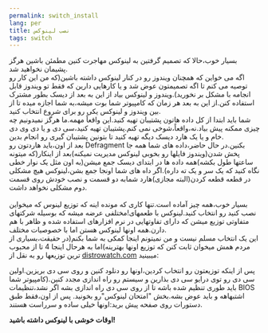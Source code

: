 ```yaml
---
permalink: switch_install
lang: per
title: نصب لینوکس
tags: switch
---
```

بسیار خوب،حالا که تصمیم گرفتین به لینوکس مهاجرت کنین مطمئن باشین هرگز پشیمان نخواهید شد.<br />
اگه می خواین که همچنان ویندوز رو در کنار لینوکس داشته باشین(که من این
کار رو توصیه می کنم تا اگه تصمیمتون عوض شد و یا کارهایی دارین که فقط تو
ویندوز قابل انجامه با مشکل بر نخورید).ویندوز و لینوکس بیاد از این به
بعد از دیسک بطور مشترک استفاده کنن.از این به بعد هر زمان که کامپیوتر
شما بوت میشه،به شما اجازه میده تا از بین ویندوز و لینوکس یکی رو برای
شروع انتخاب کنید.<br />
شما باید ابتدا از کل داده هاتون پشتیبان تهیه کنید.این واقعاً مهمه.ما
هرگز نمیدونیم چه چیزی ممکنه پیش بیاد.نه،واقعاً،شوخی نمی کنم.پشتیبان
تهیه کنید،سی دی و یا دی وی دی خام و یا یک هارد دیسک دیگه تهیه کنید تا
بتونین پشتیبان گیری رو انجام بدین.<br />
بعد از اون،باید هاردتون رو Defragment بکنین.در حال حاضر،داده های شما
همه جا پخش شدن(ویندوز فایلها رو بخوبی لینوکس مدیریت نمیکنه)بعد از
اینکار(که میتونه ساعتها طول بکشه)همه داده ها در ابتدای دیسک جمع میشن(به
اون مثل یک نوار خطی نگاه کنید که یک سر و یک ته داره).اگر داه های شما
اونجا جمع بشن،لینوکس هیچ مشکلی در قطعه قطعه کردن(البته مجازی)هارد شمابه
دو قسمت و نصب خودش روی قسمت دوم مشکلی نخواهد داشت.<br />
<br />
بسیار خوب،همه چیز آماده است.تنها کاری که مونده اینه که توزیع لینوس که
میخواین نصب کنید رو انتخاب کنید.لینوکس با طعمهای!مختلفی عرضه میشه که
بوسیله شرکتهای متفاوتی توزیع میشن که دارای تفاوتهایی در نرم افزارهای
استفاده شده و ظاهر با هم دارن.همه اونها لینوکس هستن اما با خصوصیات
مختلف.<br />
این یک انتخاب مسلم نیست و من نمیتونم اینجا کمکی به شما بکنم(در
حقیقت،بسیاری از مردم همش میخوان ثابت کنن که توزیع اونها بهترینه)اما به
هرحال اینجا 4 تا از محبوب ترین توزیعها رو به نقل از <a href="http://www.distrowatch.com/">distrowatch.com</a> میبینید:

<a href="http://www.distrowatch.com"></a> 


<? make_distros_table() ?>


پس از اینکه توزیعتون رو انتخاب کردین،اونها رو دنلود کنین و روی سی دی
بریزین.اولین سی دی رو توی درایو سی دی بذارین و سیستم رو راه اندازی مجدد
کنین.(کامپیوتر شما باید طوری تنظیم شده باشه تا از روی سی دی راه اندازی
بشه اگر نشد،تنظیمات BIOS اشتبهاهه و باید عوض بشه.بخش "امتحان لینوکس"رو
بخونید.
پس از اون،فقط طبق دستورات روی صفحه پیش برید:اونها خیلی ساده و سرراست هستند.<br />

<b>اوقات خوشی با لینوکس داشته باشید!</b>


